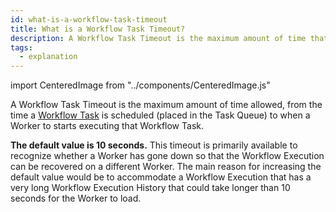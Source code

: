 ```yaml
---
id: what-is-a-workflow-task-timeout
title: What is a Workflow Task Timeout?
description: A Workflow Task Timeout is the maximum amount of time that the Temporal Server will wait for a Worker to start processing a Workflow Task after the Task has been pulled from the Task Queue.
tags:
  - explanation
---
```


import CenteredImage from "../components/CenteredImage.js"

A Workflow Task Timeout is the maximum amount of time allowed, from the time a [Workflow Task](#workflow-task) is scheduled (placed in the Task Queue) to when a Worker to starts executing that Workflow Task.

<CenteredImage
imagePath="/diagrams/workflow-task-timeout.svg"
imageSize="100"
title="Workflow Task Timeout period"
/>

**The default value is 10 seconds.**
This timeout is primarily available to recognize whether a Worker has gone down so that the Workflow Execution can be recovered on a different Worker.
The main reason for increasing the default value would be to accommodate a Workflow Execution that has a very long Workflow Execution History that could take longer than 10 seconds for the Worker to load.

<!-- TODO
<RelatedReadList
readlist={[
["How to set a Workflow Task Timeout in Go", "#", "developer guide"],
]}
/> -->
